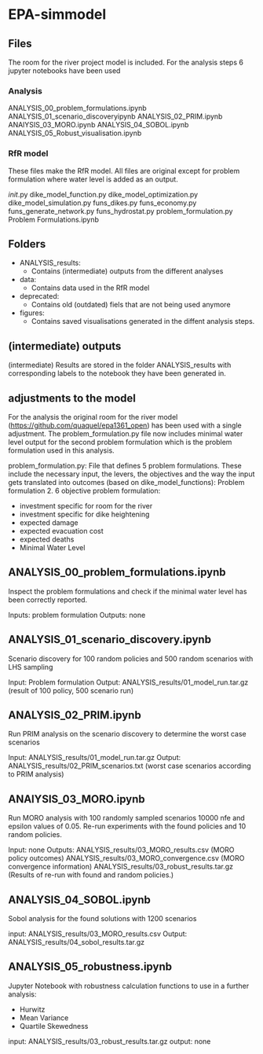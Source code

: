 # EPA-simmodel


## Files

The room for the river project model is included. For the analysis steps 6 jupyter notebooks have been used

### Analysis
ANALYSIS_00_problem_formulations.ipynb
ANALYSIS_01_scenario_discoveryipynb
ANALYSIS_02_PRIM.ipynb
ANAlYSIS_03_MORO.ipynb
ANALYSIS_04_SOBOL.ipynb
ANALYSIS_05_Robust_visualisation.ipynb

### RfR model

These files make the RfR model. All files are original except for problem formulation where water level is added as an output.

_init_.py
dike_model_function.py
dike_model_optimization.py
dike_model_simulation.py
funs_dikes.py
funs_economy.py
funs_generate_network.py
funs_hydrostat.py
problem_formulation.py
Problem Formulations.ipynb


## Folders

- ANALYSIS_results:
    - Contains (intermediate) outputs from the different analyses
- data:
    - Contains data used in the RfR model
- deprecated:
    - Contains old (outdated) fiels that are not being used anymore
- figures:
    - Contains saved visualisations generated in the diffent analysis steps.


## (intermediate) outputs
(intermediate) Results are stored in the folder ANALYSIS_results with corresponding labels to the notebook they have been generated in.

## adjustments to the model
For the analysis the original room for the river model (https://github.com/quaquel/epa1361_open) has been used with a single adjustment.
The problem_formulation.py file now includes minimal water level output for the second problem formulation which is the problem formulation used in this analysis. 

problem_formulation.py: File that defines 5 problem formulations. 
These include the necessary input, the levers, the objectives and the way the input gets translated into outcomes (based on dike_model_functions):
Problem formulation 2. 6 objective problem formulation:
 - investment specific for room for the river
 - investment specific for dike heightening
 - expected damage
 - expected evacuation cost
 - expected deaths
 - Minimal Water Level


## ANALYSIS_00_problem_formulations.ipynb

Inspect the problem formulations and check if the minimal water level has been correctly reported.

Inputs: problem formulation
Outputs: none


## ANALYSIS_01_scenario_discovery.ipynb

Scenario discovery for 100 random policies and 500 random scenarios with LHS sampling

Input: Problem formulation
Output: ANALYSIS_results/01_model_run.tar.gz (result of 100 policy, 500 scenario run)


## ANALYSIS_02_PRIM.ipynb

Run PRIM analysis on the scenario discovery to determine the worst case scenarios

Input: ANALYSIS_results/01_model_run.tar.gz
Output: ANALYSIS_results/02_PRIM_scenarios.txt (worst case scenarios according to PRIM analysis)

## ANAlYSIS_03_MORO.ipynb

Run MORO analysis with 100 randomly sampled scenarios 10000 nfe and epsilon values of 0.05. 
Re-run experiments with the found policies and 10 random policies. 

Input: none
Outputs: 
ANALYSIS_results/03_MORO_results.csv (MORO policy outcomes)
ANALYSIS_results/03_MORO_convergence.csv (MORO convergence information)
ANALYSIS_results/03_robust_results.tar.gz (Results of re-run with found and random policies.)


## ANALYSIS_04_SOBOL.ipynb

Sobol analysis for the found solutions with 1200 scenarios

input: ANALYSIS_results/03_MORO_results.csv
Output: ANALYSIS_results/04_sobol_results.tar.gz

## ANALYSIS_05_robustness.ipynb

Jupyter Notebook with robustness calculation functions to use in a further analysis:
- Hurwitz
- Mean Variance
- Quartile Skewedness

input: ANALYSIS_results/03_robust_results.tar.gz
output: none




